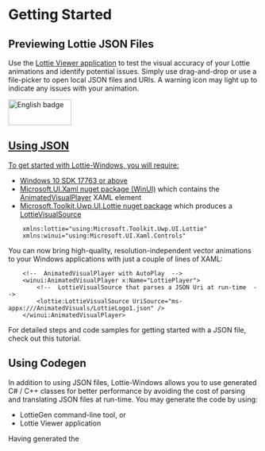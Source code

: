 # Getting Started

## Previewing Lottie JSON Files

Use the [Lottie Viewer application](https://aka.ms/lottieviewer) to test the visual accuracy of your Lottie animations and identify potential issues. 
Simply use drag-and-drop or use a file-picker to open local JSON files and URIs. A warning icon may light up to indicate any issues with your animation.

<a href='//www.microsoft.com/store/apps/9p7x9k692tmw?ocid=badge'><img src='https://assets.windowsphone.com/13484911-a6ab-4170-8b7e-795c1e8b4165/English_get_L_InvariantCulture_Default.png' alt='English badge' width='127px' height='52px'/>

## Using JSON 

To get started with Lottie-Windows, you will require:

* Windows 10 SDK 17763 or above
* [Microsoft.UI.Xaml nuget package (WinUI)](https://www.nuget.org/packages/Microsoft.UI.Xaml/) which contains the [AnimatedVisualPlayer](https://www.docs.microsoft.com/uwp/api/microsoft.ui.xaml.controls.animatedvisualplayer) XAML element
* [Microsoft.Toolkit.Uwp.UI.Lottie nuget package](https://www.nuget.org/packages/Microsoft.Toolkit.Uwp.UI.Lottie/) which produces a [LottieVisualSource](https://docs.microsoft.com/en-us/dotnet/api/microsoft.toolkit.uwp.ui.lottie.lottievisualsource)

```XAML
    xmlns:lottie="using:Microsoft.Toolkit.Uwp.UI.Lottie"
    xmlns:winui="using:Microsoft.UI.Xaml.Controls"
```

You can now bring high-quality, resolution-independent vector animations to your Windows applications with just a couple of lines of XAML:

```XAML
    <!--  AnimatedVisualPlayer with AutoPlay  -->
    <winui:AnimatedVisualPlayer x:Name="LottiePlayer">
        <!--  LottieVisualSource that parses a JSON Uri at run-time  -->
        <lottie:LottieVisualSource UriSource="ms-appx:///AnimatedVisuals/LottieLogo1.json" />
    </winui:AnimatedVisualPlayer>
```

For detailed steps and code samples for getting started with a JSON file, check out this tutorial.

## Using Codegen

In addition to using JSON files, Lottie-Windows allows you to use generated C# / C++ classes for better performance 
by avoiding the cost of parsing and translating JSON files at run-time. You may generate the code by using:

* LottieGen command-line tool, or
* Lottie Viewer application

Having generated the 
